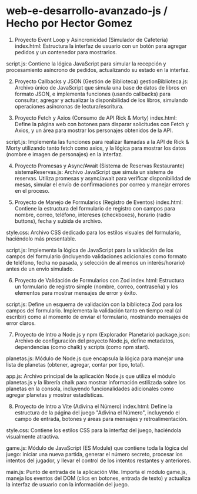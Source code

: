# web-e-desarrollo-avanzado-js / Hecho por Hector Gomez
1. Proyecto Event Loop y Asincronicidad (Simulador de Cafetería)
index.html: Estructura la interfaz de usuario con un botón para agregar pedidos y un contenedor para mostrarlos.

script.js: Contiene la lógica JavaScript para simular la recepción y procesamiento asíncrono de pedidos, actualizando su estado en la interfaz.

2. Proyecto Callbacks y JSON (Gestión de Biblioteca)
gestionBiblioteca.js: Archivo único de JavaScript que simula una base de datos de libros en formato JSON, e implementa funciones (usando callbacks) para consultar, agregar y actualizar la disponibilidad de los libros, simulando operaciones asíncronas de lectura/escritura.

3. Proyecto Fetch y Axios (Consumo de API Rick & Morty)
index.html: Define la página web con botones para disparar solicitudes con Fetch y Axios, y un área para mostrar los personajes obtenidos de la API.

script.js: Implementa las funciones para realizar llamadas a la API de Rick & Morty utilizando tanto fetch como axios, y la lógica para mostrar los datos (nombre e imagen de personajes) en la interfaz.

4. Proyecto Promesas y Async/Await (Sistema de Reservas Restaurante)
sistemaReservas.js: Archivo JavaScript que simula un sistema de reservas. Utiliza promesas y async/await para verificar disponibilidad de mesas, simular el envío de confirmaciones por correo y manejar errores en el proceso.

5. Proyecto de Manejo de Formularios (Registro de Eventos)
index.html: Contiene la estructura del formulario de registro con campos para nombre, correo, teléfono, intereses (checkboxes), horario (radio buttons), fecha y subida de archivo.

style.css: Archivo CSS dedicado para los estilos visuales del formulario, haciéndolo más presentable.

script.js: Implementa la lógica de JavaScript para la validación de los campos del formulario (incluyendo validaciones adicionales como formato de teléfono, fecha no pasada, y selección de al menos un interés/horario) antes de un envío simulado.

6. Proyecto de Validación de Formularios con Zod
index.html: Estructura un formulario de registro simple (nombre, correo, contraseña) y los elementos para mostrar mensajes de error y éxito.

script.js: Define un esquema de validación con la biblioteca Zod para los campos del formulario. Implementa la validación tanto en tiempo real (al escribir) como al momento de enviar el formulario, mostrando mensajes de error claros.

7. Proyecto de Intro a Node.js y npm (Explorador Planetario)
package.json: Archivo de configuración del proyecto Node.js, define metadatos, dependencias (como chalk) y scripts (como npm start).

planetas.js: Módulo de Node.js que encapsula la lógica para manejar una lista de planetas (obtener, agregar, contar por tipo, total).

app.js: Archivo principal de la aplicación Node.js que utiliza el módulo planetas.js y la librería chalk para mostrar información estilizada sobre los planetas en la consola, incluyendo funcionalidades adicionales como agregar planetas y mostrar estadísticas.

8. Proyecto de Intro a Vite (Adivina el Número)
index.html: Define la estructura de la página del juego "Adivina el Número", incluyendo el campo de entrada, botones y áreas para mensajes y retroalimentación.

style.css: Contiene los estilos CSS para la interfaz del juego, haciéndola visualmente atractiva.

game.js: Módulo de JavaScript (ES Module) que contiene toda la lógica del juego: iniciar una nueva partida, generar el número secreto, procesar los intentos del jugador, y llevar el control de los intentos restantes y anteriores.

main.js: Punto de entrada de la aplicación Vite. Importa el módulo game.js, maneja los eventos del DOM (clics en botones, entrada de texto) y actualiza la interfaz de usuario con la información del juego.
